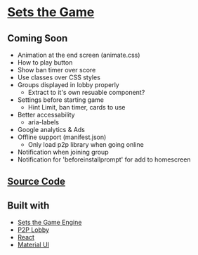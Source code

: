 # [Sets the Game](https://mothepro.github.io/sets-game)

## Coming Soon
+ Animation at the end screen (animate.css)
+ How to play button
+ Show ban timer over score
+ Use classes over CSS styles
+ Groups displayed in lobby properly
    + Extract to it's own resuable component?
+ Settings before starting game
    + Hint Limit, ban timer, cards to use
+ Better accessability
    + aria-labels
+ Google analytics & Ads
+ Offline support (manifest.json)
    + Only load p2p library when going online
+ Notification when joining group
+ Notification for 'beforeinstallprompt' for add to homescreen

## [Source Code](https://github.com/mothepro/sets-game)

## Built with
+ [Sets the Game Engine](https://github.com/mothepro/sets-game-engine)
+ [P2P Lobby](https://github.com/mothepro/p2p-lobby)
+ [React](https://reactjs.org/)
+ [Material UI](https://material-ui.com/)
